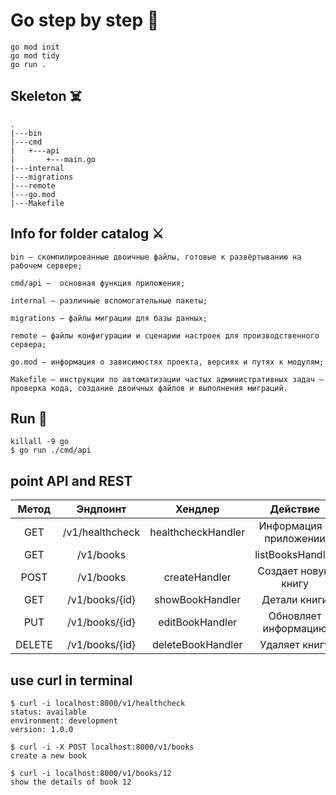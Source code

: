 # Go step by step 🍔

```
go mod init
go mod tidy
go run .
```

## Skeleton ☠️

```
.
|---bin
|---cmd
|   +---api
|       +---main.go
|---internal
|---migrations
|---remote
|---go.mod
|---Makefile
```

## Info for folder catalog ⚔️

```
bin — скомпилированные двоичные файлы, готовые к развёртыванию на рабочем сервере;

cmd/api —  основная функция приложения;

internal — различные вспомогательные пакеты;

migrations — файлы миграции для базы данных;

remote — файлы конфигурации и сценарии настроек для производственного сервера;

go.mod — информация о зависимостях проекта, версиях и путях к модулям;

Makefile — инструкции по автоматизации частых административных задач — проверка кода, создание двоичных файлов и выполнения миграций.
```

## Run 🚀

```
killall -9 go
$ go run ./cmd/api
```

## point API and REST

| Метод | Эндпоинт | Хендлер | Действие |
| :---:   | :---: | :---: | :---: |
| GET | /v1/healthcheck   | healthcheckHandler | Информация о приложении |
| GET | /v1/books|  | listBooksHandler | список книг |
| POST | /v1/books   | createHandler | Создает новую книгу |
| GET | /v1/books/{id}   | showBookHandler | Детали книги |
| PUT | /v1/books/{id}   | editBookHandler | Обновляет информацию |
| DELETE | /v1/books/{id}   | deleteBookHandler | Удаляет книгу |

## use curl in terminal

```
$ curl -i localhost:8000/v1/healthcheck
status: available
environment: development
version: 1.0.0

$ curl -i -X POST localhost:8000/v1/books
create a new book

$ curl -i localhost:8000/v1/books/12
show the details of book 12
```